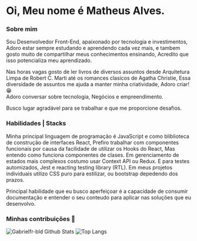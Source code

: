 <h1>Oi, Meu nome é Matheus Alves.</h1>

<h3> Sobre mim </h3>
<p>
Sou Desenvolvedor Front-End, apaixonado por tecnologia e investimentos, Adoro estar sempre estudando e aprendendo cada vez mais, e tambem gosto muito de compartilhar meus conhecimentos ensinando, Acredito que isso potencializa meu aprendizado.
</p>
<p>
Nas horas vagas gosto de ler livros de diversos assuntos desde Arquitetura Limpa de Robert C. Marti até os romances clasicos de Agatha Christie,
Essa diversidade de assuntos me ajuda a manter minha criatividade, Adoro criar! &#128513
<br>
Adoro conversar sobre tecnologia, Negócios e empreendimento.
</p>
<p>
Busco lugar agradável para se trabalhar e que me proporcione desafios.
</p>
<h3> Habilidades | Stacks </h3>
<p>
Minha principal linguagem de programação é JavaScript e como bliblioteca de construção de interfaces React, Prefiro trabalhar com componentes funcionais por causa da facilidade de utilizar os Hooks do React, Mas entendo como funciona componentes de clases.
Em gerenciamento de estados mais complexos costumo usar Context API ou Redux.
E para testes automizados, Jest e reacting testing library (RTL).
Em meus projetos individuais utilizo CSS puro para estilizar, ou bootstrap depedendo dos prazos.
</p>
<p>
Principal habilidade que eu busco aperfeiçoar é a capacidade de consumir documentação e entender o seu conteudo para aplicar nas soluções que eu desenvolvo.
</p>
<h3> Minhas contribuições &#127922;
 </h3>

<img src="https://github-readme-stats.vercel.app/api?username=malves224&include_all_commits=true&count_private=true&show_icons=true&line_height=20&title_color=7A7ADB&icon_color=2234AE&text_color=D3D3D3&bg_color=0,000000,130F40" alt="Gabrielfr-bld Github Stats"> ![Top Langs](https://github-readme-stats.vercel.app/api/top-langs/?username=malves224&layout=compact&text_color=daf7dc&bg_color=151515)

<div contato />
